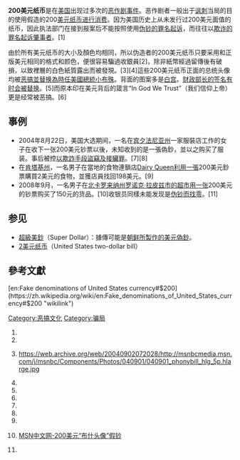 **200美元纸币**是在[美国](../Page/美国.md "wikilink")出现过多次的[恶作剧事件](https://zh.wikipedia.org/wiki/恶作剧 "wikilink")。恶作剧者一般出于[讽刺](../Page/讽刺.md "wikilink")当局的目的使用假造的200[美元纸币进行消费](https://zh.wikipedia.org/wiki/假面值美元紙幣 "wikilink")。因为美国历史上从未发行过200美元面值的纸币，因此执法部门在接到报案后不能按照使用[伪钞的罪名](https://zh.wikipedia.org/wiki/伪钞 "wikilink")[起诉](https://zh.wikipedia.org/wiki/起诉 "wikilink")，而往往以[欺诈的罪名起诉肇事者](https://zh.wikipedia.org/wiki/欺诈 "wikilink")。\[1\]

由於所有美元纸币的大小及顏色均相同，所以伪造者的200美元纸币只要采用和正版美元相同的格式和颜色，便很容易騙過收銀員\[2\]，除非紙幣經過留傳後有破損，以致裡層的白色紙質露出而被發現。\[3\]\[4\]這些200美元纸币正面的总统头像均被[恶搞並替换為時任美國總統](https://zh.wikipedia.org/wiki/恶搞 "wikilink")[小布殊](https://zh.wikipedia.org/wiki/小布殊 "wikilink")。背面的图案多是[白宫](https://zh.wikipedia.org/wiki/白宫 "wikilink")。[财政部长的签名有时会被替换](../Page/美国财政部长.md "wikilink")。\[5\]而原本印在美元背后的箴言“In God We Trust”（我们信仰上帝）更是经常被恶搞。\[6\]

## 事例

  - 2004年8月22日，美国大选期间，一名在[宾夕法尼亚州](../Page/宾夕法尼亚州.md "wikilink")一家服裝店工作的女子在收下一张200美元钞票以後，未知收到的是一張偽鈔，並以之购买了服装。事后被控[以欺詐手段盜竊及](https://zh.wikipedia.org/wiki/以欺詐手段盜竊 "wikilink")[接贜罪](https://zh.wikipedia.org/wiki/接贜 "wikilink")。\[7\]\[8\]
  - 在[肯塔基州](../Page/肯塔基州.md "wikilink")，一名男子在當地的食物連鎖店[Dairy Queen利用一張](https://zh.wikipedia.org/wiki/Dairy_Queen "wikilink")200美元鈔票購買2美元的食物，並獲店員找回198美元。\[9\]
  - 2008年9月，一名男子在[北卡罗来纳州](../Page/北卡罗来纳州.md "wikilink")[罗诺克·拉皮兹市的](https://zh.wikipedia.org/wiki/罗诺克·拉皮兹市 "wikilink")[超市用一张](https://zh.wikipedia.org/wiki/超市 "wikilink")200美元的钞票购买了150元的货品。\[10\]收银员同樣未能发现是[伪钞而找零](https://zh.wikipedia.org/wiki/伪钞 "wikilink")。\[11\]

## 参见

  - [超級美鈔](https://zh.wikipedia.org/wiki/超級美鈔 "wikilink")（Super Dollar）：據傳可能是[朝鲜所製作的美元](https://zh.wikipedia.org/wiki/朝鲜 "wikilink")[偽鈔](https://zh.wikipedia.org/wiki/偽鈔 "wikilink")。
  - [2美元纸币](../Page/2美元纸币.md "wikilink")（United States two-dollar bill）

## 參考文獻

<div class="references-small">

<references />

</div>

[en:Fake denominations of United States currency\#$200](https://zh.wikipedia.org/wiki/en:Fake_denominations_of_United_States_currency#$200 "wikilink")

[Category:恶搞文化](https://zh.wikipedia.org/wiki/Category:恶搞文化 "wikilink") [Category:骗局](https://zh.wikipedia.org/wiki/Category:骗局 "wikilink")

1.

2.
3.  <https://web.archive.org/web/20040902072028/http://msnbcmedia.msn.com/j/msnbc/Components/Photos/040901/040901_phonybill_hlg_5p.hlarge.jpg>

4.
5.

6.

7.

8.
9.
10. [MSN中文网-200美元“布什头像”假钞](http://msn.idoican.com.cn/detail/articles/20080922001104/)

11.